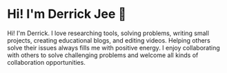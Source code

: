 # Hi! I'm Derrick Jee 👾
Hi! I'm Derrick. I love researching tools, solving problems, writing small projects, creating educational blogs, and editing videos. Helping others solve their issues always fills me with positive energy. I enjoy collaborating with others to solve challenging problems and welcome all kinds of collaboration opportunities.

